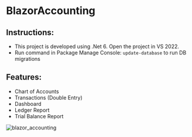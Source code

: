 # BlazorAccounting

## Instructions:

- This project is developed using .Net 6. Open the project in VS 2022.
- Run command in Package Manage Console: `update-database` to run DB migrations

## Features:

- Chart of Accounts
- Transactions (Double Entry)
- Dashboard
- Ledger Report
- Trial Balance Report

![blazor_accounting](https://user-images.githubusercontent.com/22542738/147888377-3f3dc410-ab84-4f95-943b-c9f469d5a448.gif)
